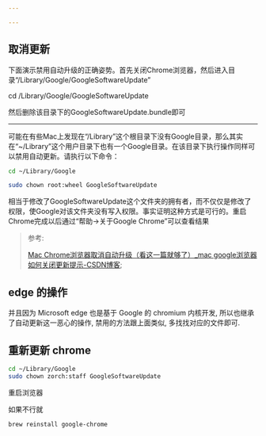 ```yaml
---

---
```


## 取消更新



下面演示禁用自动升级的正确姿势。首先关闭Chrome浏览器，然后进入目录“/Library/Google/GoogleSoftwareUpdate”

cd /Library/Google/GoogleSoftwareUpdate

然后删除该目录下的GoogleSoftwareUpdate.bundle即可

---



可能在有些Mac上发现在“/Library”这个根目录下没有Google目录，那么其实在“~/Library”这个用户目录下也有一个Google目录。在该目录下执行操作同样可以禁用自动更新。请执行以下命令：

```bash
cd ~/Library/Google

sudo chown root:wheel GoogleSoftwareUpdate
```



相当于修改了GoogleSoftwareUpdate这个文件夹的拥有者，而不仅仅是修改了权限，使Google对该文件夹没有写入权限。事实证明这种方式是可行的。重启Chrome完成以后通过“帮助->关于Google Chrome”可以查看结果

>   参考:
>
>   [Mac Chrome浏览器取消自动升级（看这一篇就够了）_mac google浏览器如何关闭更新提示-CSDN博客](https://blog.csdn.net/CHENYUFENG1991/article/details/78568919);



## edge 的操作

并且因为 Microsoft edge 也是基于 Google 的 chromium 内核开发, 所以也继承了自动更新这一恶心的操作, 禁用的方法跟上面类似, 多找找对应的文件即可. 



## 重新更新 chrome

```bash
cd ~/Library/Google
sudo chown zorch:staff GoogleSoftwareUpdate
```

重启浏览器

如果不行就

```bash
brew reinstall google-chrome
```

